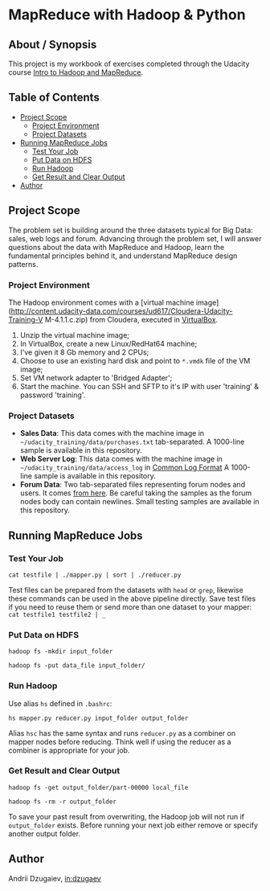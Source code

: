# MapReduce with Hadoop & Python

## About / Synopsis

This project is my workbook of exercises completed through the Udacity course [Intro to Hadoop and MapReduce](https://www.udacity.com/course/intro-to-hadoop-and-mapreduce--ud617).

## Table of Contents
* [Project Scope](#project-scope)
    - [Project Environment](#project-environment)
    - [Project Datasets](#project-datasets)
* [Running MapReduce Jobs](#running-mapreduce-jobs)
    - [Test Your Job](#test-your-job)
    - [Put Data on HDFS](#put-data-on-hdfs)
    - [Run Hadoop](#run-hadoop)
    - [Get Result and Clear Output](#get-result-and-clear-output)
* [Author](#author)

## Project Scope

The problem set is building around the three datasets typical for Big Data: sales, web logs and forum. Advancing through the problem set, I will answer questions about the data with MapReduce and Hadoop, learn the fundamental principles behind it, and understand MapReduce design patterns.

### Project Environment

The Hadoop environment comes with a [virtual machine image](http://content.udacity-data.com/courses/ud617/Cloudera-Udacity-Training-V M-4.1.1.c.zip) from Cloudera, executed in [VirtualBox](https://www.virtualbox.org/wiki/Downloads).
1) Unzip the virtual machine image;
1) In VirtualBox, create a new Linux/RedHat64 machine;
1) I've given it 8 Gb memory and 2 CPUs;
1) Choose to use an existing hard disk and point to `*.vmdk` file of the VM image;
1) Set VM network adapter to 'Bridged Adapter';
1) Start the machine. You can SSH and SFTP to it's IP with user 'training' & password 'training'.

### Project Datasets

* **Sales Data**: This data comes with the machine image in `~/udacity_training/data/purchases.txt` tab-separated. A 1000-line sample is available in this repository.
* **Web Server Log**: This data comes with the machine image in `~/udacity_training/data/access_log` in [Common Log Format](http://en.wikipedia.org/wiki/Common_Log_Format) A 1000-line sample is available in this repository.
* **Forum Data**: Two tab-separated files representing forum nodes and users. It comes [from here](http://content.udacity-data.com/course/hadoop/forum_data.tar.gz). Be careful taking the samples as the forum nodes body can contain newlines. Small testing samples are available in this repository.

## Running MapReduce Jobs

### Test Your Job

`cat testfile | ./mapper.py | sort | ./reducer.py`

Test files can be prepared from the datasets with `head` or `grep`, likewise these commands can be used in the above pipeline directly. Save test files if you need to reuse them or send more than one dataset to your mapper: `cat testfile1 testfile2 | _`

### Put Data on HDFS

`hadoop fs -mkdir input_folder`

`hadoop fs -put data_file input_folder/`

### Run Hadoop

Use alias `hs` defined in `.bashrc`:

`hs mapper.py reducer.py input_folder output_folder`

Alias `hsc` has the same syntax and runs `reducer.py` as a combiner on mapper nodes before reducing. Think well if using the reducer as a combiner is appropriate for your job.

### Get Result and Clear Output

`hadoop fs -get output_folder/part-00000 local_file`

`hadoop fs -rm -r output_folder`

To save your past result from overwriting, the Hadoop job will not run if `output_folder` exists. Before running your next job either remove or specify another output folder.

[//]: # (## What I Have Learned)

[//]: # (Through the implementation of this project I've learned:)

## Author

Andrii Dzugaiev, [in:dzugaev](https://www.linkedin.com/in/dzugaev/)
